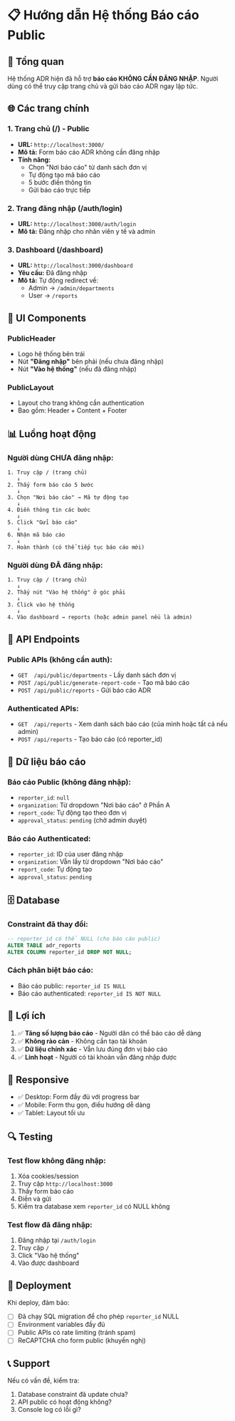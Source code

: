 # 📋 Hướng dẫn Hệ thống Báo cáo Public

## 🎯 Tổng quan

Hệ thống ADR hiện đã hỗ trợ **báo cáo KHÔNG CẦN ĐĂNG NHẬP**. Người dùng có thể truy cập trang chủ và gửi báo cáo ADR ngay lập tức.

## 🌐 Các trang chính

### 1. **Trang chủ (/) - Public**
- **URL:** `http://localhost:3000/`
- **Mô tả:** Form báo cáo ADR không cần đăng nhập
- **Tính năng:**
  - Chọn "Nơi báo cáo" từ danh sách đơn vị
  - Tự động tạo mã báo cáo
  - 5 bước điền thông tin
  - Gửi báo cáo trực tiếp

### 2. **Trang đăng nhập (/auth/login)**
- **URL:** `http://localhost:3000/auth/login`
- **Mô tả:** Đăng nhập cho nhân viên y tế và admin

### 3. **Dashboard (/dashboard)**
- **URL:** `http://localhost:3000/dashboard`
- **Yêu cầu:** Đã đăng nhập
- **Mô tả:** Tự động redirect về:
  - Admin → `/admin/departments`
  - User → `/reports`

## 🎨 UI Components

### **PublicHeader**
- Logo hệ thống bên trái
- Nút **"Đăng nhập"** bên phải (nếu chưa đăng nhập)
- Nút **"Vào hệ thống"** (nếu đã đăng nhập)

### **PublicLayout**
- Layout cho trang không cần authentication
- Bao gồm: Header + Content + Footer

## 📊 Luồng hoạt động

### **Người dùng CHƯA đăng nhập:**
```
1. Truy cập / (trang chủ)
   ↓
2. Thấy form báo cáo 5 bước
   ↓
3. Chọn "Nơi báo cáo" → Mã tự động tạo
   ↓
4. Điền thông tin các bước
   ↓
5. Click "Gửi báo cáo"
   ↓
6. Nhận mã báo cáo
   ↓
7. Hoàn thành (có thể tiếp tục báo cáo mới)
```

### **Người dùng ĐÃ đăng nhập:**
```
1. Truy cập / (trang chủ)
   ↓
2. Thấy nút "Vào hệ thống" ở góc phải
   ↓
3. Click vào hệ thống
   ↓
4. Vào dashboard → reports (hoặc admin panel nếu là admin)
```

## 🔐 API Endpoints

### **Public APIs (không cần auth):**
- `GET  /api/public/departments` - Lấy danh sách đơn vị
- `POST /api/public/generate-report-code` - Tạo mã báo cáo
- `POST /api/public/reports` - Gửi báo cáo ADR

### **Authenticated APIs:**
- `GET  /api/reports` - Xem danh sách báo cáo (của mình hoặc tất cả nếu admin)
- `POST /api/reports` - Tạo báo cáo (có reporter_id)

## 📝 Dữ liệu báo cáo

### **Báo cáo Public (không đăng nhập):**
- `reporter_id`: `null`
- `organization`: Từ dropdown "Nơi báo cáo" ở Phần A
- `report_code`: Tự động tạo theo đơn vị
- `approval_status`: `pending` (chờ admin duyệt)

### **Báo cáo Authenticated:**
- `reporter_id`: ID của user đăng nhập
- `organization`: Vẫn lấy từ dropdown "Nơi báo cáo"
- `report_code`: Tự động tạo
- `approval_status`: `pending`

## 🗄️ Database

### **Constraint đã thay đổi:**
```sql
-- reporter_id có thể NULL (cho báo cáo public)
ALTER TABLE adr_reports 
ALTER COLUMN reporter_id DROP NOT NULL;
```

### **Cách phân biệt báo cáo:**
- Báo cáo public: `reporter_id IS NULL`
- Báo cáo authenticated: `reporter_id IS NOT NULL`

## 🎯 Lợi ích

1. ✅ **Tăng số lượng báo cáo** - Người dân có thể báo cáo dễ dàng
2. ✅ **Không rào cản** - Không cần tạo tài khoản
3. ✅ **Dữ liệu chính xác** - Vẫn lưu đúng đơn vị báo cáo
4. ✅ **Linh hoạt** - Người có tài khoản vẫn đăng nhập được

## 📱 Responsive

- ✅ Desktop: Form đầy đủ với progress bar
- ✅ Mobile: Form thu gọn, điều hướng dễ dàng
- ✅ Tablet: Layout tối ưu

## 🔍 Testing

### **Test flow không đăng nhập:**
1. Xóa cookies/session
2. Truy cập `http://localhost:3000`
3. Thấy form báo cáo
4. Điền và gửi
5. Kiểm tra database xem `reporter_id` có NULL không

### **Test flow đã đăng nhập:**
1. Đăng nhập tại `/auth/login`
2. Truy cập `/` 
3. Click "Vào hệ thống"
4. Vào được dashboard

## 🚀 Deployment

Khi deploy, đảm bảo:
- [ ] Đã chạy SQL migration để cho phép `reporter_id` NULL
- [ ] Environment variables đầy đủ
- [ ] Public APIs có rate limiting (tránh spam)
- [ ] ReCAPTCHA cho form public (khuyến nghị)

## 📞 Support

Nếu có vấn đề, kiểm tra:
1. Database constraint đã update chưa?
2. API public có hoạt động không?
3. Console log có lỗi gì?



